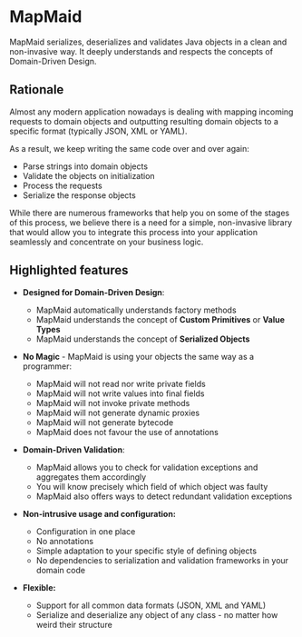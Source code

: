 # MapMaid
MapMaid serializes, deserializes and validates Java objects in a clean and non-invasive way.
It deeply understands and respects the concepts of Domain-Driven Design.

## Rationale

Almost any modern application nowadays is dealing with mapping incoming requests to domain objects and 
outputting resulting domain objects to a specific format (typically JSON, XML or YAML). 

As a result, we keep writing the same code over and over again:
* Parse strings into domain objects
* Validate the objects on initialization 
* Process the requests 
* Serialize the response objects
 
While there are numerous frameworks that help you on some of the stages of this process, we believe there is a need for a simple,
 non-invasive library that would allow you to integrate this process into your application seamlessly and concentrate on 
 your business logic.

## Highlighted features 

 - **Designed for Domain-Driven Design**:
    - MapMaid automatically understands factory methods
    - MapMaid understands the concept of **Custom Primitives** or **Value Types**
    - MapMaid understands the concept of **Serialized Objects**

 -  **No Magic** - MapMaid is using your objects the same way as a programmer:
    - MapMaid will not read nor write private fields
    - MapMaid will not write values into final fields 
    - MapMaid will not invoke private methods
    - MapMaid will not generate dynamic proxies
    - MapMaid will not generate bytecode
    - MapMaid does not favour the use of annotations
 
 - **Domain-Driven Validation**:
    - MapMaid allows you to check for validation exceptions and aggregates them accordingly
    - You will know precisely which field of which object was faulty
    - MapMaid also offers ways to detect redundant validation exceptions
    
 - **Non-intrusive usage and configuration:**
    - Configuration in one place
    - No annotations 
    - Simple adaptation to your specific style of defining objects
    - No dependencies to serialization and validation frameworks in your domain code
    
  - **Flexible:**
    - Support for all common data formats (JSON, XML and YAML)
    - Serialize and deserialize any object of any class - no matter how weird their structure    
